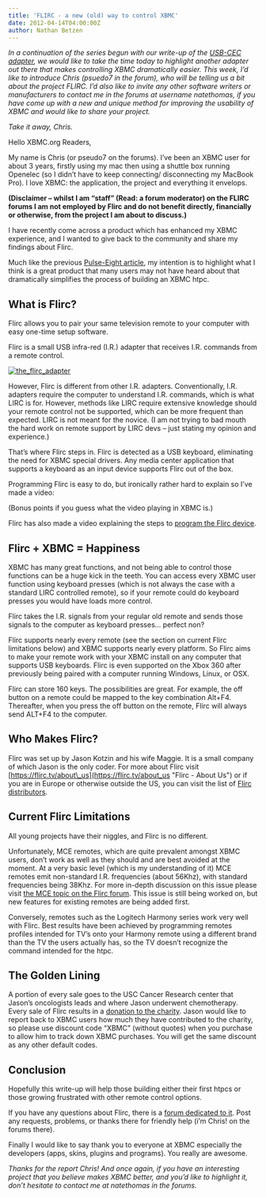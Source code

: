 ```yaml
---
title: 'FLIRC - a new (old) way to control XBMC'
date: 2012-04-14T04:00:00Z
author: Nathan Betzen
---
```

*In a continuation of the series begun with our write-up of the [USB-CEC adapter](https://kodi.wiki/natethomas/2011/11/01/the-usb-cec-adapter-is-a-look-into-the-future/ "USB-CEC Adapter review"), we would like to take the time today to highlight another adapter out there that makes controlling XBMC dramatically easier. This week, I’d like to introduce Chris (psuedo7 in the forum), who will be telling us a bit about the project FLIRC. I’d also like to invite any other software writers or manufacturers to contact me in the forums at username natethomas, if you have come up with a new and unique method for improving the usability of XBMC and would like to share your project.* 

 *Take it away, Chris.*

 Hello XBMC.org Readers,

 My name is Chris (or pseudo7 on the forums). I’ve been an XBMC user for about 3 years, firstly using my mac then using a shuttle box running Openelec (so I didn’t have to keep connecting/ disconnecting my MacBook Pro). I love XBMC: the application, the project and everything it envelops.

 **(Disclaimer – whilst I am “staff” (Read: a forum moderator) on the FLIRC forums I am not employed by Flirc and do not benefit directly, financially or otherwise, from the project I am about to discuss.)**

 I have recently come across a product which has enhanced my XBMC experience, and I wanted to give back to the community and share my findings about Flirc.

 Much like the previous [Pulse-Eight article](https://kodi.wiki/natethomas/2011/11/01/the-usb-cec-adapter-is-a-look-into-the-future/ "Pulse-Eight CEC-USB Adapter review"), my intention is to highlight what I think is a great product that many users may not have heard about that dramatically simplifies the process of building an XBMC htpc.

 What is Flirc?
--------------

 Flirc allows you to pair your same television remote to your computer with easy one-time setup software.

 Flirc is a small USB infra-red (I.R.) adapter that receives I.R. commands from a remote control.

 [![the_flirc_adapter](/sites/default/files/uploads/the_flirc_adapter.jpg "the_flirc_adapter")](/sites/default/files/uploads/the_flirc_adapter.jpg)

 However, Flirc is different from other I.R. adapters. Conventionally, I.R. adapters require the computer to understand I.R. commands, which is what LIRC is for. However, methods like LIRC require extensive knowledge should your remote control not be supported, which can be more frequent than expected. LIRC is not meant for the novice. (I am not trying to bad mouth the hard work on remote support by LIRC devs – just stating my opinion and experience.)

 That’s where Flirc steps in. Flirc is detected as a USB keyboard, eliminating the need for XBMC special drivers. Any media center application that supports a keyboard as an input device supports Flirc out of the box.

 Programming Flirc is easy to do, but ironically rather hard to explain so I’ve made a video:

  (Bonus points if you guess what the video playing in XBMC is.)

 Flirc has also made a video explaining the steps to [program the Flirc device](https://vimeo.com/12542134 "Flirc programming video").

 Flirc + XBMC = Happiness
------------------------

 XBMC has many great functions, and not being able to control those functions can be a huge kick in the teeth. You can access every XBMC user function using keyboard presses (which is not always the case with a standard LIRC controlled remote), so if your remote could do keyboard presses you would have loads more control.

 Flirc takes the I.R. signals from your regular old remote and sends those signals to the computer as keyboard presses… perfect non?

 Flirc supports nearly every remote (see the section on current Flirc limitations below) and XBMC supports nearly every platform. So Flirc aims to make your remote work with your XBMC install on any computer that supports USB keyboards. Flirc is even supported on the Xbox 360 after previously being paired with a computer running Windows, Linux, or OSX.

 Flirc can store 160 keys. The possibilities are great. For example, the off button on a remote could be mapped to the key combination Alt+F4. Thereafter, when you press the off button on the remote, Flirc will always send ALT+F4 to the computer.

 Who Makes Flirc?
----------------

 Flirc was set up by Jason Kotzin and his wife Maggie. It is a small company of which Jason is the only coder. For more about Flirc visit [https://flirc.tv/about\_us](https://flirc.tv/about_us "Flirc - About Us") or if you are in Europe or otherwise outside the US, you can visit the list of [Flirc distributors](https://flirc.tv/distributors). 

 Current Flirc Limitations
-------------------------

 All young projects have their niggles, and Flirc is no different.

 Unfortunately, MCE remotes, which are quite prevalent amongst XBMC users, don’t work as well as they should and are best avoided at the moment. At a very basic level (which is my understanding of it) MCE remotes emit non-standard I.R. frequencies (about 56Khz), with standard frequencies being 38Khz. For more in-depth discussion on this issue please visit [the MCE topic on the Flirc forum](http://forum.flirc.tv/index.php?/topic/9-double-key-presses/page__view__findpost__p__514 "MCE Remote discussion in the Flirc forum"). This issue is still being worked on, but new features for existing remotes are being added first.

 Conversely, remotes such as the Logitech Harmony series work very well with Flirc. Best results have been achieved by programming remotes profiles intended for TV’s onto your Harmony remote using a different brand than the TV the users actually has, so the TV doesn’t recognize the command intended for the htpc.

 The Golden Lining
-----------------

 A portion of every sale goes to the USC Cancer Research center that Jason’s oncologists leads and where Jason underwent chemotherapy. Every sale of Flirc results in a [donation to the charity](https://flirc.tv/fundraising "Flirc Charity"). Jason would like to report back to XBMC users how much they have contributed to the charity, so please use discount code “XBMC” (without quotes) when you purchase to allow him to track down XBMC purchases. You will get the same discount as any other default codes.

 Conclusion
----------

 Hopefully this write-up will help those building either their first htpcs or those growing frustrated with other remote control options.

 If you have any questions about Flirc, there is a [forum dedicated to it](http://forum.flirc.tv "Flirc Forums"). Post any requests, problems, or thanks there for friendly help (i’m Chris! on the forums there).

 Finally I would like to say thank you to everyone at XBMC especially the developers (apps, skins, plugins and programs). You really are awesome.

 *Thanks for the report Chris! And once again, if you have an interesting project that you believe makes XBMC better, and you’d like to highlight it, don’t hesitate to contact me at natethomas in the forums.*

 